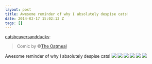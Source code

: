 ```yaml
---
layout: post
title: Awesome reminder of why I absolutely despise cats!
date: 2014-02-17 15:02:13 Z
tags: []
---
```

[catsbeaversandducks](http://catsbeaversandducks.tumblr.com/post/75586324302/comic-by-c-the-oatmeal):

> Comic by ©[The Oatmeal](http://theoatmeal.com/comics/kitty_pet)

Awesome reminder of why I absolutely despise cats!
![](/media/2014/02/76958007083_0.png)
![](/media/2014/02/76958007083_1.png)
![](/media/2014/02/76958007083_2.png)
![](/media/2014/02/76958007083_3.png)
![](/media/2014/02/76958007083_4.png)
![](/media/2014/02/76958007083_5.png)
